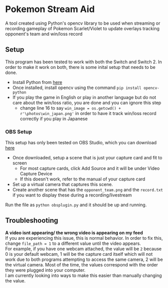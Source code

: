 <h1> Pokemon Stream Aid</h1>
A tool created using Python's opencv library to be used when streaming or recording gameplay of Pokemon Scarlet/Violet to update overlays tracking opponent's team and win/loss record

<h2>Setup </h2>
This program has been tested to work with both the Switch and Switch 2. In order to make it work on both, there is some inital setup that needs to be done. 

- Install Python from [here](https://www.python.org/downloads/)
- Once installed, install opencv using the command `pip install opencv-python`
- If you play the game in English or play in another language but do not care about the win/loss ratio, you are done and you can ignore this step
    - change line 16 to say `win_image = os.getcwd() + r'\photos\win_japan.png'` in order to have it track win/loss record correctly if you play in Japanese

<h3> OBS Setup </h3>
This setup has only been tested on OBS Studio, which you can download <a href = "https://obsproject.com/download"> here </a>

- Once downloaded, setup a scene that is just your capture card and fit to screen
    - For most capture cards, click Add Source and it will be under Video Capture Device
    - If this doesn't work, refer to the manual of your capture card
- Set up a virtual camera that captures this scene.
- Create another scene that has the `opponent_team.png` and the `record.txt` if you want to display these during a recording/livestream

  

Run the file as `python obsplugin.py` and it should be up and running.

<h2> Troubleshooting </h2>

**A video isnt appearing/ the wrong video is appearing  on my feed**  
If you are experiencing this issue, this is normal behavior. In order to fix this, change `file_path = 1` to a different value until the video appears.  
For example, if you have one webcam attached, the value will be `2` because 0 is your default webcam, 1 will be the capture card itself which will not work due to both programs attempting to access the same camera, 2 will be the virtual camera. Most of the time, the values correspond with the order they were plugged into your computer.  
I am currently looking into ways to make this easier than manually changing the value.
